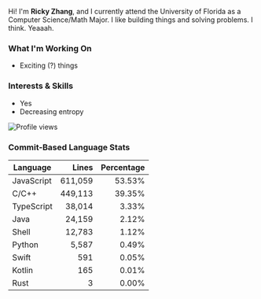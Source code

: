 Hi! I'm **Ricky Zhang**, and I currently attend the University of Florida as a Computer Science/Math Major. I like building things and solving problems. I think. Yeaaah.

### What I'm Working On
- Exciting (?) things

### Interests & Skills
- Yes
- Decreasing entropy

![Profile views](https://komarev.com/ghpvc/?username=TheRickyZhang&color=blue)

<!--START_COMMIT_LANG_STATS-->
### Commit-Based Language Stats

| Language    | Lines   | Percentage |
| ----------- | ------: | ---------: |
| JavaScript  | 611,059 |     53.53% |
| C/C++       | 449,113 |     39.35% |
| TypeScript  | 38,014 |      3.33% |
| Java        | 24,159 |      2.12% |
| Shell       | 12,783 |      1.12% |
| Python      |  5,587 |      0.49% |
| Swift       |    591 |      0.05% |
| Kotlin      |    165 |      0.01% |
| Rust        |      3 |      0.00% |
<!--END_COMMIT_LANG_STATS-->
